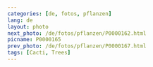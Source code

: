 ```yaml
---
categories: [de, fotos, pflanzen]
lang: de
layout: photo
next_photo: /de/fotos/pflanzen/P0000162.html
picname: P0000165
prev_photo: /de/fotos/pflanzen/P0000167.html
tags: [Cacti, Trees]
---
```

